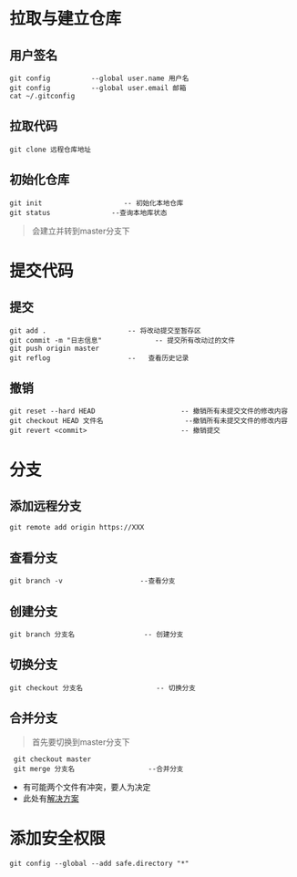 <a name="eASn7"></a>
# 拉取与建立仓库
## 用户签名
```git
git config          --global user.name 用户名
git config          --global user.email 邮箱
cat ~/.gitconfig
```
<a name="UrEas"></a>
## 拉取代码
```git
git clone 远程仓库地址
```
<a name="Uacb3"></a>
## 初始化仓库
```git
git init                    -- 初始化本地仓库
git status               --查询本地库状态
```
> 会建立并转到master分支下
<a name="dGPp5"></a>
# 提交代码
## 提交 
```git
git add .                    -- 将改动提交至暂存区
git commit -m "日志信息"             -- 提交所有改动过的文件
git push origin master
git reflog                   --   查看历史记录
```
<a name="aSnWT"></a>
## 撤销
```git
git reset --hard HEAD                     -- 撤销所有未提交文件的修改内容
git checkout HEAD 文件名                    --撤销所有未提交文件的修改内容
git revert <commit>	                      -- 撤销提交
```
<a name="tDAWL"></a>
# 分支
## 添加远程分支
```git
git remote add origin https://XXX
```
  ## 查看分支
  ```git
  git branch -v                   --查看分支
```
## 创建分支
```git
git branch 分支名                 -- 创建分支
```
## 切换分支
 ```git
 git checkout 分支名                  -- 切换分支
```
 ## 合并分支
>首先要切换到master分支下
```git
 git checkout master
 git merge 分支名                  --合并分支
```
- 有可能两个文件有冲突，要人为决定
- 此处有[解决方案](https://blog.csdn.net/qq_35077107/article/details/108025911)
# 添加安全权限
```git
git config --global --add safe.directory "*"
```